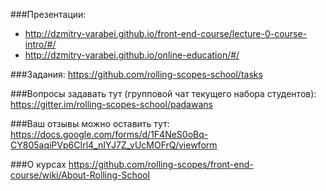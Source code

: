 ###Презентации:
* http://dzmitry-varabei.github.io/front-end-course/lecture-0-course-intro/#/
* http://dzmitry-varabei.github.io/online-education/#/

###Задания: 
https://github.com/rolling-scopes-school/tasks

###Вопросы задавать тут (групповой чат текущего набора студентов):
https://gitter.im/rolling-scopes-school/padawans

###Ваш отзывы можно оставить тут:
https://docs.google.com/forms/d/1F4NeS0oBq-CY805aqiPVp6CIrl4_nIYJ7Z_vUcMOFrQ/viewform

###О курсах
https://github.com/rolling-scopes/front-end-course/wiki/About-Rolling-School